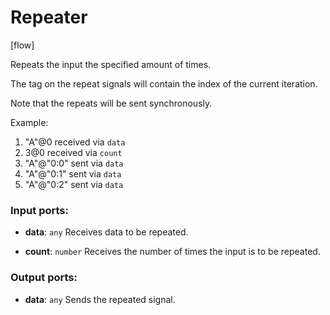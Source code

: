 # Repeater

[flow]

Repeats the input the specified amount of times.

The tag on the repeat signals will contain the index of the current iteration.

Note that the repeats will be sent synchronously.

Example:
1. "A"@0 received via `data`
2. 3@0 received via `count`
3. "A"@"0:0" sent via `data`
4. "A"@"0:1" sent via `data`
5. "A"@"0:2" sent via `data`

### Input ports:

* __data__: `any`
    Receives data to be repeated.



* __count__: `number`
    Receives the number of times the input is to be repeated.



### Output ports:

* __data__: `any`
    Sends the repeated signal.



